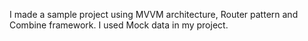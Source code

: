 I made a sample project using MVVM architecture, Router pattern and Combine framework. I used Mock data in my project.
